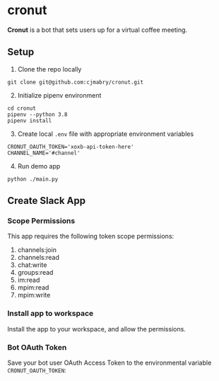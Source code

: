 # cronut

**Cronut** is a bot that sets users up for a virtual coffee meeting.

## Setup
1. Clone the repo locally
```
git clone git@github.com:cjmabry/cronut.git
```
2. Initialize pipenv environment
```
cd cronut
pipenv --python 3.8
pipenv install
```
3. Create local `.env` file with appropriate environment variables
```
CRONUT_OAUTH_TOKEN='xoxb-api-token-here'
CHANNEL_NAME='#channel'
```
4. Run demo app
```
python ./main.py
```



## Create Slack App

### Scope Permissions

This app requires the following token scope permissions:

1. channels:join
2. channels:read
3. chat:write
4. groups:read
5. im:read
6. mpim:read
7. mpim:write

### Install app to workspace

Install the app to your workspace, and allow the permissions.

### Bot OAuth Token

Save your bot user OAuth Access Token to the environmental variable `CRONUT_OAUTH_TOKEN`:

